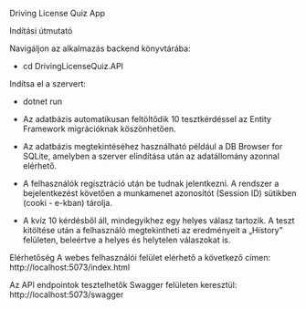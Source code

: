 Driving License Quiz App

Indítási útmutató

Navigáljon az alkalmazás backend könyvtárába:
 - cd DrivingLicenseQuiz.API

 Indítsa el a szervert:
 - dotnet run

 - Az adatbázis automatikusan feltöltődik 10 tesztkérdéssel az Entity Framework migrációknak köszönhetően.

 - Az adatbázis megtekintéséhez használható például a DB Browser for SQLite, amelyben a szerver elindítása után az adatállomány azonnal elérhető.

 - A felhasználók regisztráció után be tudnak jelentkezni. A rendszer a bejelentkezést követően a munkamenet azonosítót (Session ID) sütikben (cooki -   e-kban) tárolja.

 - A kvíz 10 kérdésből áll, mindegyikhez egy helyes válasz tartozik. A teszt kitöltése után a felhasználó megtekintheti az eredményeit a „History” felületen, beleértve a helyes és helytelen válaszokat is.

Elérhetőség
A webes felhasználói felület elérhető a következő címen:
http://localhost:5073/index.html

Az API endpointok tesztelhetők Swagger felületen keresztül:
http://localhost:5073/swagger
